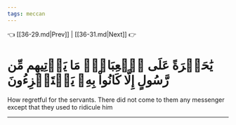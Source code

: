 ```yaml
---
tags: meccan
---
```


👈 [[36-29.md|Prev]] | [[36-31.md|Next]] 👉

# يَٰحَسۡرَةً عَلَى ٱلۡعِبَادِۚ مَا يَأۡتِيهِم مِّن رَّسُولٍ إِلَّا كَانُواْ بِهِۦ يَسۡتَهۡزِءُونَ

How regretful for the servants. There did not come to them any messenger except that they used to ridicule him

---


